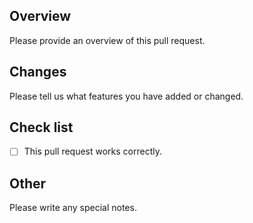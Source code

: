 ## Overview
Please provide an overview of this pull request.

## Changes
Please tell us what features you have added or changed.

## Check list
- [ ] This pull request works correctly.

## Other
Please write any special notes.
